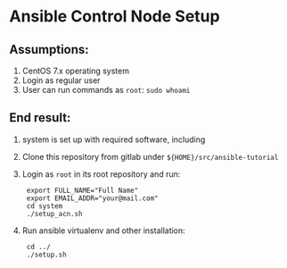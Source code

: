 # Ansible Control Node Setup

## Assumptions:

1. CentOS 7.x operating system
1. Login as regular user
1. User can run commands as `root`: `sudo whoami`

## End result:

1. system is set up with required software, including

1. Clone this repository from gitlab under `${HOME}/src/ansible-tutorial`
1. Login as `root` in its root repository and run:
        
        export FULL_NAME="Full Name"
        export EMAIL_ADDR="your@mail.com" 
        cd system
        ./setup_acn.sh

1. Run ansible virtualenv and other installation:
        
        cd ../
        ./setup.sh
